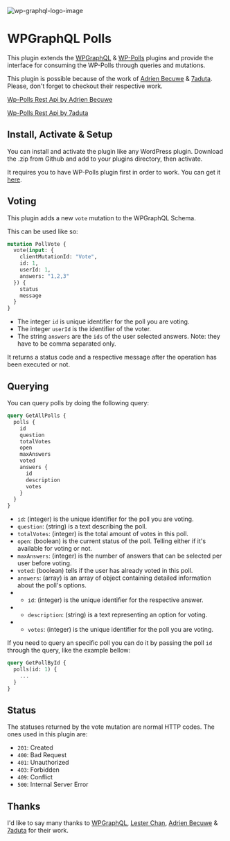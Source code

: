 ![wp-graphql-logo-image]

# WPGraphQL Polls

This plugin extends the [WPGraphQL][wp-graphql-url] & [WP-Polls][wp-polls-url] plugins and provide the interface for consuming the WP-Polls through queries and mutations.

This plugin is possible because of the work of [Adrien Becuwe][adrien-becuwe-url] & [7aduta][7aduta-url]. Please, don't forget to checkout their respective work.

[Wp-Polls Rest Api by Adrien Becuwe][wp-polls-rest-api-by-adrien-url]

[Wp-Polls Rest Api by 7aduta][wp-polls-rest-api-by-7aduta-url]

## Install, Activate & Setup

You can install and activate the plugin like any WordPress plugin. Download the .zip from Github and add to your plugins directory, then activate.

It requires you to have WP-Polls plugin first in order to work. You can get it <a href="https://github.com/lesterchan/wp-polls" target="_blank">here</a>.

## Voting

This plugin adds a new `vote` mutation to the WPGraphQL Schema.

This can be used like so:

```graphql
mutation PollVote {
  vote(input: {
    clientMutationId: "Vote",
    id: 1,
    userId: 1,
    answers: "1,2,3"
  }) {
    status
    message
  }
}
```

- The integer `id` is unique identifier for the poll you are voting.
- The integer `userId` is the identifier of the voter.
- The string `answers` are the `ids` of the user selected answers. Note: they have to be comma separated only.

It returns a status code and a respective message after the operation has been executed or not.

## Querying

You can query polls by doing the following query:

```graphql
query GetAllPolls {
  polls {
    id
    question
    totalVotes
    open
    maxAnswers
    voted
    answers {
      id
      description
      votes
    }
  }
}
```

- `id`: (integer) is the unique identifier for the poll you are voting.
- `question`: (string) is a text describing the poll.
- `totalVotes`: (integer) is the total amount of votes in this poll.
- `open`: (boolean) is the current status of the poll. Telling either if it's available for voting or not.
- `maxAnswers`: (integer) is the number of answers that can be selected per user before voting.
- `voted`: (boolean) tells if the user has already voted in this poll.
- `answers`: (array) is an array of object containing detailed information about the poll's options.
- - `id`: (integer) is the unique identifier for the respective answer.
- - `description`: (string) is a text representing an option for voting.
- - `votes`: (integer) is the unique identifier for the poll you are voting.

If you need to query an specific poll you can do it by passing the poll `id` through the query, like the example bellow:

```graphql
query GetPollById {
  polls(id: 1) {
    ...
  }
}
```

## Status

The statuses returned by the vote mutation are normal HTTP codes. The ones used in this plugin are:

- `201`: Created
- `400`: Bad Request
- `401`: Unauthorized
- `403`: Forbidden
- `409`: Conflict
- `500`: Internal Server Error

## Thanks

I'd like to say many thanks to [WPGraphQL][wp-graphql-url], [Lester Chan][lester-chan-url], [Adrien Becuwe][adrien-becuwe-url] & [7aduta][7aduta-url] for their work.

[wp-graphql-url]: https://github.com/wp-graphql/wp-graphql
[wp-polls-url]: https://github.com/lesterchan/wp-polls
[lester-chan-url]: https://github.com/lesterchan
[adrien-becuwe-url]: https://github.com/adrinoe
[7aduta-url]: https://github.com/7aduta
[wp-polls-rest-api-by-adrien-url]: https://github.com/adrinoe/wp-polls-rest-api
[wp-polls-rest-api-by-7aduta-url]: https://gist.github.com/7aduta/2bfe5788fa2186255ebe1339ed01fb37
[wp-graphql-logo-image]: https://www.wpgraphql.com/wp-content/uploads/2017/06/wpgraphql-logo-e1502819081849.png
